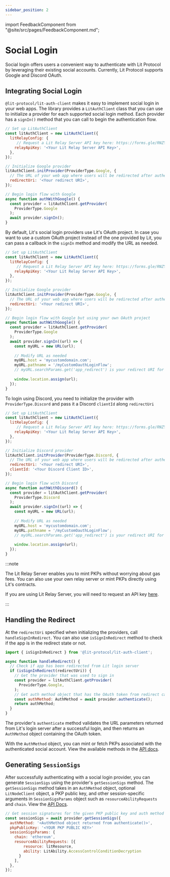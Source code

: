 ```yaml
---
sidebar_position: 2
---
```


import FeedbackComponent from "@site/src/pages/FeedbackComponent.md";

# Social Login

Social login offers users a convenient way to authenticate with Lit Protocol by leveraging their existing social accounts. Currently, Lit Protocol supports Google and Discord OAuth.

## Integrating Social Login

`@lit-protocol/lit-auth-client` makes it easy to implement social login in your web apps. The library provides a `LitAuthClient` class that you can use to initialize a provider for each supported social login method. Each provider has a `signIn()` method that you can call to begin the authentication flow.

```javascript
// Set up LitAuthClient
const litAuthClient = new LitAuthClient({
  litRelayConfig: {
     // Request a Lit Relay Server API key here: https://forms.gle/RNZYtGYTY9BcD9MEA
    relayApiKey: '<Your Lit Relay Server API Key>',
  },
});

// Initialize Google provider
litAuthClient.initProvider(ProviderType.Google, {
  // The URL of your web app where users will be redirected after authentication
  redirectUri: '<Your redirect URI>',
});

// Begin login flow with Google
async function authWithGoogle() {
  const provider = litAuthClient.getProvider(
    ProviderType.Google
  );
  await provider.signIn();
}
```

By default, Lit's social login providers use Lit's OAuth project. In case you want to use a custom OAuth project instead of the one provided by Lit, you can pass a callback in the `signIn` method and modify the URL as needed.

```javascript
// Set up LitAuthClient
const litAuthClient = new LitAuthClient({
  litRelayConfig: {
     // Request a Lit Relay Server API key here: https://forms.gle/RNZYtGYTY9BcD9MEA
    relayApiKey: '<Your Lit Relay Server API Key>',
  },
});

// Initialize Google provider
litAuthClient.initProvider(ProviderType.Google, {
  // The URL of your web app where users will be redirected after authentication
  redirectUri: '<Your redirect URI>',
});

// Begin login flow with Google but using your own OAuth project
async function authWithGoogle() {
  const provider = litAuthClient.getProvider(
    ProviderType.Google
  );
  await provider.signIn((url) => {
    const myURL = new URL(url);
    
    // Modify URL as needed
    myURL.host = 'mycustomdomain.com';
    myURL.pathname = '/myCustomOauthLoginFlow';
    // myURL.searchParams.get('app_redirect') is your redirect URI for logged in users
    
    window.location.assign(url);
  });
}
```

To login using Discord, you need to initialize the provider with `ProviderType.Discord` and pass it a Discord `clientId` along `redirectUri`

```javascript
// Set up LitAuthClient
const litAuthClient = new LitAuthClient({
  litRelayConfig: {
     // Request a Lit Relay Server API key here: https://forms.gle/RNZYtGYTY9BcD9MEA
    relayApiKey: '<Your Lit Relay Server API Key>',
  },
});

// Initialize Discord provider
litAuthClient.initProvider(ProviderType.Discord, {
  // The URL of your web app where users will be redirected after authentication
  redirectUri: '<Your redirect URI>',
  clientId: '<Your Discord Client ID>',
});

// Begin login flow with Discord
async function authWithDiscord() {
  const provider = litAuthClient.getProvider(
    ProviderType.Discord
  );
  await provider.signIn((url) => {
    const myURL = new URL(url);
    
    // Modify URL as needed
    myURL.host = 'mycustomdomain.com';
    myURL.pathname = '/myCustomOauthLoginFlow';
    // myURL.searchParams.get('app_redirect') is your redirect URI for logged in users
    
    window.location.assign(url);
  });
}
```

:::note

The Lit Relay Server enables you to mint PKPs without worrying about gas fees. You can also use your own relay server or mint PKPs directly using Lit's contracts.

If you are using Lit Relay Server, you will need to request an API key [here](https://forms.gle/RNZYtGYTY9BcD9MEA).

:::

## Handling the Redirect

At the `redirectUri` specified when initializing the providers, call `handleSignInRedirect`. You can also use `isSignInRedirect` method to check if the app is in the redirect state or not.

```javascript
import { isSignInRedirect } from '@lit-protocol/lit-auth-client';

async function handleRedirect() {
  // Check if app has been redirected from Lit login server
  if (isSignInRedirect(redirectUri)) {
    // Get the provider that was used to sign in
    const provider = litAuthClient.getProvider(
      ProviderType.Google,
    );
    // Get auth method object that has the OAuth token from redirect callback
    const authMethod: AuthMethod = await provider.authenticate();
    return authMethod;
  }
}
```

The provider's `authenticate` method validates the URL parameters returned from Lit's login server after a successful login, and then returns an `AuthMethod` object containing the OAuth token.

With the `AuthMethod` object, you can mint or fetch PKPs associated with the authenticated social account. View the available methods in the [API docs](https://js-sdk.litprotocol.com/modules/lit_auth_client_src.html).

## Generating `SessionSigs`

After successfully authenticating with a social login provider, you can generate `SessionSigs` using the provider's `getSessionSigs` method. The `getSessionSigs` method takes in an `AuthMethod` object, optional `LitNodeClient` object, a PKP public key, and other session-specific arguments in `SessionSigsParams` object such as `resourceAbilityRequests` and `chain`. View the [API Docs](https://js-sdk.litprotocol.com/interfaces/types_src.BaseProviderSessionSigsParams.html).

```javascript
// Get session signatures for the given PKP public key and auth method
const sessionSigs = await provider.getSessionSigs({
  authMethod: '<AuthMethod object returned from authenticate()>',
  pkpPublicKey: '<YOUR PKP PUBLIC KEY>'
  sessionSigsParams: {
    chain: 'ethereum',
    resourceAbilityRequests: [{
        resource: litResource,
        ability: LitAbility.AccessControlConditionDecryption
      }
    ],
  },
});
```

<FeedbackComponent/>
